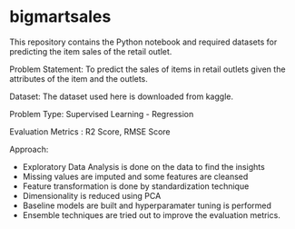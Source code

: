 # bigmartsales
This repository contains the Python notebook and required datasets for predicting the item sales of the retail outlet.

Problem Statement:
To predict the sales of items in retail outlets given the attributes of the item and the outlets.

Dataset:
The dataset used here is downloaded from kaggle.

Problem Type:
Supervised Learning - Regression

Evaluation Metrics : R2 Score, RMSE Score

Approach:
- Exploratory Data Analysis is done on the data to find the insights
- Missing values are imputed and some features are cleansed
- Feature transformation is done by standardization technique
- Dimensionality is reduced using PCA
- Baseline models are built and hyperparamater tuning is performed
- Ensemble techniques are tried out to improve the evaluation metrics.
